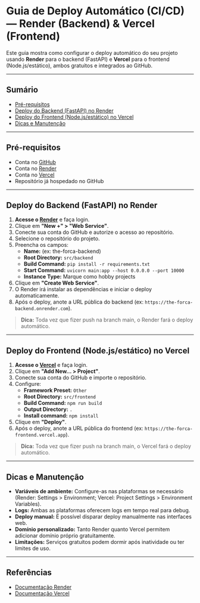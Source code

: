 # Guia de Deploy Automático (CI/CD) — Render (Backend) & Vercel (Frontend)

Este guia mostra como configurar o deploy automático do seu projeto usando **Render** para o backend (FastAPI) e **Vercel** para o frontend (Node.js/estático), ambos gratuitos e integrados ao GitHub.

---

## Sumário
- [Pré-requisitos](#pré-requisitos)
- [Deploy do Backend (FastAPI) no Render](#deploy-do-backend-fastapi-no-render)
- [Deploy do Frontend (Node.js/estático) no Vercel](#deploy-do-frontend-nodejsestático-no-vercel)
- [Dicas e Manutenção](#dicas-e-manutenção)

---

## Pré-requisitos
- Conta no [GitHub](https://github.com/)
- Conta no [Render](https://render.com/)
- Conta no [Vercel](https://vercel.com/)
- Repositório já hospedado no GitHub

---

## Deploy do Backend (FastAPI) no Render

1. **Acesse o [Render](https://render.com/)** e faça login.
2. Clique em **"New +" > "Web Service"**.
3. Conecte sua conta do GitHub e autorize o acesso ao repositório.
4. Selecione o repositório do projeto.
5. Preencha os campos:
   - **Name:** (ex: the-forca-backend)
   - **Root Directory:** `src/backend`
   - **Build Command:** `pip install -r requirements.txt`
   - **Start Command:** `uvicorn main:app --host 0.0.0.0 --port 10000`
   - **Instance Type:** Marque como hobby projects 
6. Clique em **"Create Web Service"**.
7. O Render irá instalar as dependências e iniciar o deploy automaticamente.
8. Após o deploy, anote a URL pública do backend (ex: `https://the-forca-backend.onrender.com`).

> **Dica:** Toda vez que fizer push na branch main, o Render fará o deploy automático.

---

## Deploy do Frontend (Node.js/estático) no Vercel

1. **Acesse o [Vercel](https://vercel.com/)** e faça login.
2. Clique em **"Add New... > Project"**.
3. Conecte sua conta do GitHub e importe o repositório.
4. Configure:
   - **Framework Preset:** `Other`
   - **Root Directory:** `src/frontend`
   - **Build Command:** `npm run build`
   - **Output Directory:** `.`
   - **Install command:** `npm install`
5. Clique em **"Deploy"**.
6. Após o deploy, anote a URL pública do frontend (ex: `https://the-forca-frontend.vercel.app`).

> **Dica:** Toda vez que fizer push na branch main, o Vercel fará o deploy automático.


---

## Dicas e Manutenção
- **Variáveis de ambiente:** Configure-as nas plataformas se necessário (Render: Settings > Environment; Vercel: Project Settings > Environment Variables).
- **Logs:** Ambas as plataformas oferecem logs em tempo real para debug.
- **Deploy manual:** É possível disparar deploy manualmente nas interfaces web.
- **Domínio personalizado:** Tanto Render quanto Vercel permitem adicionar domínio próprio gratuitamente.
- **Limitações:** Serviços gratuitos podem dormir após inatividade ou ter limites de uso.

----

## Referências
- [Documentação Render](https://render.com/docs)
- [Documentação Vercel](https://vercel.com/docs) 